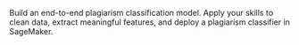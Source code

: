  Build an end-to-end plagiarism classification model. Apply your skills to clean data, extract meaningful features, and deploy a plagiarism classifier in SageMaker.
